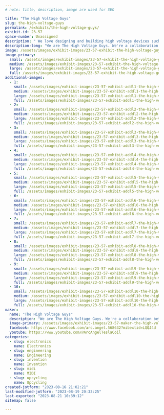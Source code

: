 ```yaml
---
# note: title, description, image are used for SEO

title: "The High Voltage Guys"
slug: the-high-voltage-guys
permalink: /exhibits/the-high-voltage-guys/
exhibit-id: 23-57
space-number: Unassigned
description: " We love designing and building high voltage devices such as Tesla Coils!!"
description-long: "We are The High Voltage Guys. We're a collaboration between Arc Angel Tesla Coil & SciTubeHD. We love designing and building high voltage devices such as Tesla Coils and anything involving electricity. We will have several different types of high voltage demonstrations including thermal energy, wireless energy transmission,Qcw Tesla Coil, static electricity, and two medium sized Tesla Coils, and much much more even a bike generator!!"
image: /assets/images/exhibit-images/23-57-exhibit-the-high-voltage-guys-43-5629-7249-large.jpeg
image-primary: 
  small: /assets/images/exhibit-images/23-57-exhibit-the-high-voltage-guys-43-5629-7249-small.jpeg
  medium: /assets/images/exhibit-images/23-57-exhibit-the-high-voltage-guys-43-5629-7249-medium.jpeg
  large: /assets/images/exhibit-images/23-57-exhibit-the-high-voltage-guys-43-5629-7249-large.jpeg
  full: /assets/images/exhibit-images/23-57-exhibit-the-high-voltage-guys-43-5629-7249-full.jpeg
additional-images: 
  - 1:
    small: /assets/images/exhibit-images/23-57-exhibit-addl1-the-high-voltage-guys-img-4260-small.jpeg
    medium: /assets/images/exhibit-images/23-57-exhibit-addl1-the-high-voltage-guys-img-4260-medium.jpeg
    large: /assets/images/exhibit-images/23-57-exhibit-addl1-the-high-voltage-guys-img-4260-large.jpeg
    full: /assets/images/exhibit-images/23-57-exhibit-addl1-the-high-voltage-guys-img-4260-full.jpeg
  - 2:
    small: /assets/images/exhibit-images/23-57-exhibit-addl2-the-high-voltage-guys-img-4261-small.jpeg
    medium: /assets/images/exhibit-images/23-57-exhibit-addl2-the-high-voltage-guys-img-4261-medium.jpeg
    large: /assets/images/exhibit-images/23-57-exhibit-addl2-the-high-voltage-guys-img-4261-large.jpeg
    full: /assets/images/exhibit-images/23-57-exhibit-addl2-the-high-voltage-guys-img-4261-full.jpeg
  - 3:
    small: /assets/images/exhibit-images/23-57-exhibit-addl3-the-high-voltage-guys-img-4262-small.jpeg
    medium: /assets/images/exhibit-images/23-57-exhibit-addl3-the-high-voltage-guys-img-4262-medium.jpeg
    large: /assets/images/exhibit-images/23-57-exhibit-addl3-the-high-voltage-guys-img-4262-large.jpeg
    full: /assets/images/exhibit-images/23-57-exhibit-addl3-the-high-voltage-guys-img-4262-full.jpeg
  - 4:
    small: /assets/images/exhibit-images/23-57-exhibit-addl4-the-high-voltage-guys-img-4263-small.jpeg
    medium: /assets/images/exhibit-images/23-57-exhibit-addl4-the-high-voltage-guys-img-4263-medium.jpeg
    large: /assets/images/exhibit-images/23-57-exhibit-addl4-the-high-voltage-guys-img-4263-large.jpeg
    full: /assets/images/exhibit-images/23-57-exhibit-addl4-the-high-voltage-guys-img-4263-full.jpeg
  - 5:
    small: /assets/images/exhibit-images/23-57-exhibit-addl5-the-high-voltage-guys-img-4264-small.jpeg
    medium: /assets/images/exhibit-images/23-57-exhibit-addl5-the-high-voltage-guys-img-4264-medium.jpeg
    large: /assets/images/exhibit-images/23-57-exhibit-addl5-the-high-voltage-guys-img-4264-large.jpeg
    full: /assets/images/exhibit-images/23-57-exhibit-addl5-the-high-voltage-guys-img-4264-full.jpeg
  - 6:
    small: /assets/images/exhibit-images/23-57-exhibit-addl6-the-high-voltage-guys-img-4265-small.jpeg
    medium: /assets/images/exhibit-images/23-57-exhibit-addl6-the-high-voltage-guys-img-4265-medium.jpeg
    large: /assets/images/exhibit-images/23-57-exhibit-addl6-the-high-voltage-guys-img-4265-large.jpeg
    full: /assets/images/exhibit-images/23-57-exhibit-addl6-the-high-voltage-guys-img-4265-full.jpeg
  - 7:
    small: /assets/images/exhibit-images/23-57-exhibit-addl7-the-high-voltage-guys-img-4266-small.jpeg
    medium: /assets/images/exhibit-images/23-57-exhibit-addl7-the-high-voltage-guys-img-4266-medium.jpeg
    large: /assets/images/exhibit-images/23-57-exhibit-addl7-the-high-voltage-guys-img-4266-large.jpeg
    full: /assets/images/exhibit-images/23-57-exhibit-addl7-the-high-voltage-guys-img-4266-full.jpeg
  - 8:
    small: /assets/images/exhibit-images/23-57-exhibit-addl8-the-high-voltage-guys-img-4267-small.jpeg
    medium: /assets/images/exhibit-images/23-57-exhibit-addl8-the-high-voltage-guys-img-4267-medium.jpeg
    large: /assets/images/exhibit-images/23-57-exhibit-addl8-the-high-voltage-guys-img-4267-large.jpeg
    full: /assets/images/exhibit-images/23-57-exhibit-addl8-the-high-voltage-guys-img-4267-full.jpeg
  - 9:
    small: /assets/images/exhibit-images/23-57-exhibit-addl9-the-high-voltage-guys-img-4268-small.jpeg
    medium: /assets/images/exhibit-images/23-57-exhibit-addl9-the-high-voltage-guys-img-4268-medium.jpeg
    large: /assets/images/exhibit-images/23-57-exhibit-addl9-the-high-voltage-guys-img-4268-large.jpeg
    full: /assets/images/exhibit-images/23-57-exhibit-addl9-the-high-voltage-guys-img-4268-full.jpeg
  - 10:
    small: /assets/images/exhibit-images/23-57-exhibit-addl10-the-high-voltage-guys-img-4269-small.jpeg
    medium: /assets/images/exhibit-images/23-57-exhibit-addl10-the-high-voltage-guys-img-4269-medium.jpeg
    large: /assets/images/exhibit-images/23-57-exhibit-addl10-the-high-voltage-guys-img-4269-large.jpeg
    full: /assets/images/exhibit-images/23-57-exhibit-addl10-the-high-voltage-guys-img-4269-full.jpeg
maker: 
  name: "The High Voltage Guys"
  description: "We are The High Voltage Guys. We're a collaboration between Arc Angel Tesla Coil & SciTubeHD. We love designing and building high voltage devices such as Tesla Coils and anything involving electricity. We will have several different types of high voltage demonstrations including thermal energy, wireless energy transmission, Qcw Tesla Coil, static electricity, and two medium sized Tesla Coils, and much more even a bike generator!!"
  image-primary: /assets/images/exhibit-images/23-57-maker-the-high-voltage-guys-5629-medium.jpeg
  facebook: https://www.facebook.com/arc.angel.568632?mibextid=LQQJ4d
  youtube: https://www.youtube.com/@ArcAngelTeslaCoil
categories: 
  - slug: electronics
    name: Electronics
  - slug: engineering
    name: Engineering
  - slug: invention
    name: Invention
  - slug: midi
    name: MIDI
  - slug: upcycling
    name: Upcycling
created-jotform: "2023-08-16 21:02:21"
last-modified-jotform: "2023-08-19 20:33:25"
last-exported: "2023-08-21 10:39:12"
sitemap: false

---
```

